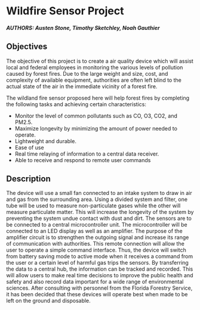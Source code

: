 # Wildfire Sensor Project
##### AUTHORS: Austen Stone, Timothy Sketchley, Noah Gauthier

## Objectives
The objective of this project is to create a air quality device which will assist local and federal employees in monitoring the various levels of pollution caused by forest fires.  Due to the large weight and size, cost, and complexity of available equipment, authorities are often left blind to the actual state of the air in the immediate vicinity of a forest fire.  

The wildland fire sensor proposed here will help forest fires by completing the following tasks and achieving certain characteristics:
* Monitor the level of common pollutants such as CO, O3, CO2, and PM2.5.
* Maximize longevity by minimizing the amount of power needed to operate.
* Lightweight and durable.
* Ease of use
* Real time relaying of information to a central data receiver.
* Able to receive and respond to remote user commands	
  
## Description
The device will use a small fan connected to an intake system to draw in air and gas from the surrounding area.  Using a divided system and filter, one tube will be used to measure non-particulate gases while the other will measure particulate matter.  This will increase the longevity of the system by preventing the system undue contact with dust and dirt.  The sensors are to be connected to a central microcontroller unit.  The microcontroller will be connected to an LED display as well as an amplifier.  The purpose of the amplifier circuit is to strengthen the outgoing signal and increase its range of communication with authorities.  This remote connection will allow the user to operate a simple command interface.  Thus, the device will switch from battery saving mode to active mode when it receives a command from the user or a certain level of harmful gas trips the sensors.  By transferring the data to a central hub, the information can be tracked and recorded.  This will allow users to make real time decisions to improve the public health and safety and also record data important for a wide range of environmental sciences.  After consulting with personnel from the Florida Forestry Service, it has been decided that these devices will operate best when made to be left on the ground and disposable.
